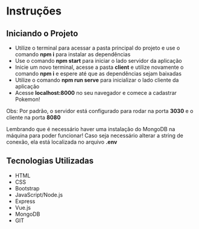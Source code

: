 # Instruções

## Iniciando o Projeto

- Utilize o terminal para acessar a pasta principal do projeto e use o comando **npm i** para instalar as dependências
- Use o comando **npm start** para iniciar o lado servidor da aplicação
- Inicie um novo terminal, acesse a pasta **client** e utilize novamente o comando **npm i** e espere até que as dependências sejam baixadas
- Utilize o comando **npm run serve** para inicializar o lado cliente da aplicação
- Acesse **localhost:8000** no seu navegador e comece a cadastrar Pokemon!

Obs: Por padrão, o servidor está configurado para rodar na porta **3030** e o cliente na porta **8080**

Lembrando que é necessário haver uma instalação do MongoDB na máquina para poder funcionar!
Caso seja necessário alterar a string de conexão, ela está localizada no arquivo **.env**

## Tecnologias Utilizadas

- HTML
- CSS
- Bootstrap
- JavaScript/Node.js
- Express
- Vue.js
- MongoDB
- GIT
